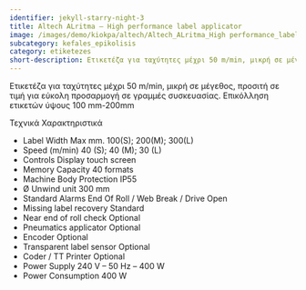 ```yaml
---
identifier: jekyll-starry-night-3
title: Altech ALritma – High performance label applicator
image: /images/demo/kiokpa/altech/Altech_ALritma_High performance_label_applicator.jpg
subcategory: kefales_epikolisis
category: etiketezes
short-description: Ετικετέζα για ταχύτητες μέχρι 50 m/min, μικρή σε μέγεθος,προσιτή σε τιμή για εύκολη προσαρμογή σε γραμμές συσκευασίας.
---
```





  Ετικετέζα για ταχύτητες μέχρι 50 m/min, μικρή σε μέγεθος,
προσιτή σε τιμή για εύκολη προσαρμογή σε γραμμές συσκευασίας.
Επικόλληση ετικετών ύψους 100 mm-200mm


Τεχνικά Χαρακτηριστικά

* Label Width Max mm.     100(S); 200(M); 300(L)
* Speed  (m/min)  40 (S); 40 (M); 30 (L)
* Controls    Display touch screen
* Memory Capacity     40 formats
* Machine Body Protection     IP55
* Ø Unwind unit   300 mm
* Standard Alarms     End Of Roll / Web Break / Drive Open
* Missing label recovery  Standard
* Near end of roll check  Optional
* Pneumatics applicator   Optional
* Encoder     Optional
* Transparent label sensor    Optional
* Coder / TT Printer  Optional
* Power Supply    240 V – 50 Hz – 400 W
* Power Consumption   400 W